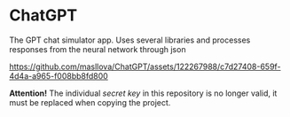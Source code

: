 # ChatGPT
The GPT chat simulator app. 
Uses several libraries and processes responses from the neural network through json


https://github.com/masllova/ChatGPT/assets/122267988/c7d27408-659f-4d4a-a965-f008bb8fd800


__Attention!__ 
The individual _secret key_ in this repository is no longer valid, it must be replaced when copying the project. 
